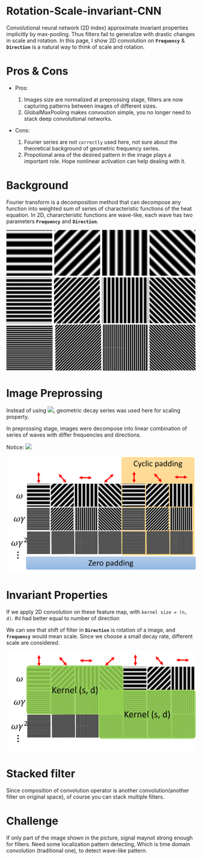 # Rotation-Scale-invariant-CNN
Convolutional neural network (2D index) approximate invariant properties implicitly by max-pooling. Thus filters fail to generalize with drastic changes in scale and rotation. In this page, I show 2D convolution on **`Frequency`** &amp; **`Direction`** is a natural way to think of scale and rotation.

# Pros & Cons

* Pros:
  1. Images size are normalized at preprossing stage, filters are now capturing patterns between images of different sizes.
  2. GlobalMaxPooling makes convoution simple, you no longer need to stack deep convolutional networks.

* Cons:
  1. Fourier series are not `correctly` used here, not sure about the theoretical background of geometric frequency series.
  2. Propotional area of the desired pattern in the image plays a important role. Hope nonlinear activation can help dealing with it.

# Background
Fourier transform is a decomposition method that can decompose any function into weighted sum of series of characteristic functions of the heat equation.
In 2D, chararcteristic functions are wave-like, each wave has two parameters **`Frequency`** and **`Direction`**.

<img src="icon/characteristic.png" width=600>

# Image Preprossing
Instead of using ![](https://latex.codecogs.com/svg.latex?cos(k\omega),\;\;%20k\in%20N),
geometric decay series was used here for scaling property.

In preprossing stage, images were decompose into linear combination of series of waves with differ frequencies and directions. 

Notice: ![](https://latex.codecogs.com/svg.latex?a%20\cdot%20cos(w)%20+%20b%20\cdot%20sin(w)%20=%20\sqrt{a^2+b^2}%20\cdot%20cos(w%27)=c%20\cdot%20cos(\omega%27))

<img src="icon/padding.png" width=600>

# Invariant Properties

If we apply 2D convolution on these feature map, with `kernel size = (n, d)`. #`d` had better equal to number of direction

We can see that shift of filter in **`Direction`** is rotation of a image, and **`frequency`** would mean scale. Since we choose a small decay rate, different scale are considered.

<img src="icon/conv.png" width=600>

# Stacked filter 
Since composition of convolution operator is another convolution(another filter on original space), of course you can stack multiple filters.

# Challenge 
If only part of the image shown in the picture, signal maynot strong enough for filters. 
Need some localization pattern detecting, Which is time domain convolution (traditional one), to detect wave-like pattern.

